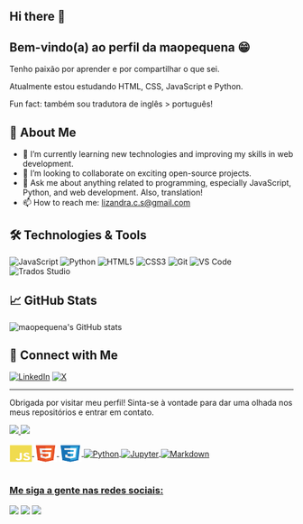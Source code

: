 ## Hi there 👋

## Bem-vindo(a) ao perfil da maopequena 😁

Tenho paixão por aprender e por compartilhar o que sei.

Atualmente estou estudando HTML, CSS, JavaScript e Python.

Fun fact: também sou tradutora de inglês > português!

## 🚀 About Me

- 🌱 I’m currently learning new technologies and improving my skills in web development.
- 👯 I’m looking to collaborate on exciting open-source projects.
- 💬 Ask me about anything related to programming, especially JavaScript, Python, and web development. Also, translation!
- 📫 How to reach me: [lizandra.c.s@gmail.com](mailto:lizandra.c.s@gmail.com)

## 🛠️ Technologies & Tools

![JavaScript](https://img.shields.io/badge/-JavaScript-black?style=flat-square&logo=javascript)
![Python](https://img.shields.io/badge/-Python-black?style=flat-square&logo=python)
![HTML5](https://img.shields.io/badge/-HTML5-black?style=flat-square&logo=html5)
![CSS3](https://img.shields.io/badge/-CSS3-black?style=flat-square&logo=css3)
![Git](https://img.shields.io/badge/-Git-black?style=flat-square&logo=git)
![VS Code](https://img.shields.io/badge/-VS%20Code-black?style=flat-square&logo=visual-studio-code)
![Trados Studio](https://www.trados.com/product/studio/)

## 📈 GitHub Stats

![maopequena's GitHub stats](https://github-readme-stats.vercel.app/api?username=maopequena&show_icons=true&theme=dark)

## 🔗 Connect with Me

[![LinkedIn](https://img.shields.io/badge/-LinkedIn-black?style=flat-square&logo=linkedin)](https://www.linkedin.com/in/lizandracs)
[![X](https://img.shields.io/badge/-Twitter-black?style=flat-square&logo=twitter)](https://twitter.com/maopequena)

---

Obrigada por visitar meu perfil! Sinta-se à vontade para dar uma olhada nos meus repositórios e entrar em contato.

 <div>
   <a href="https://github.com/maopequena">
   <img height="180em" src="https://github-readme-stats.vercel.app/api?username=maopequena&show_icons=true&theme=highcontrast&include_all_commits=true&count_private=true"/>
   <img height="180em" src="https://github-readme-stats.vercel.app/api/top-langs/?username=maopequena&layout=compact&langs_count=6&theme=highcontrast"/>
</div>
    
<div style="display: inline_block"><br>
  <img align="center" alt="Javascript" height="30" width="40" src="https://raw.githubusercontent.com/devicons/devicon/master/icons/javascript/javascript-plain.svg">
  <img align="center" alt="HTML" height="30" width="40" src="https://raw.githubusercontent.com/devicons/devicon/master/icons/html5/html5-original.svg">
  <img align="center" alt="CSS" height="30" width="40" src="https://raw.githubusercontent.com/devicons/devicon/master/icons/css3/css3-original.svg">
  <img align="center" alt="Python" height="30" width="40" src="https://cdn.jsdelivr.net/gh/devicons/devicon@latest/icons/python/python-original.svg" />
  <img align="center" alt="Jupyter" height="30" width="40" src="https://cdn.jsdelivr.net/gh/devicons/devicon@latest/icons/jupyter/jupyter-original.svg" />     
  <img align="center" alt="Markdown" height="30" width="40" src="https://cdn.jsdelivr.net/gh/devicons/devicon@latest/icons/markdown/markdown-original.svg" />
  
          
          
</div>
 
<br>
 
### Me siga a gente nas redes sociais:
 
<div> 
  <a href="https://discord.gg/VqYHXxeqdq" target="_blank"><img src="https://img.shields.io/badge/Discord-7289DA?style=for-the-badge&logo=discord&logoColor=white" target="_blank"></a> 
  <a href = "mailto:lizandra.c.s@gmail.com"><img src="https://img.shields.io/badge/-Gmail-%23333?style=for-the-badge&logo=gmail&logoColor=white" target="_blank"></a>
  <a href="https://www.linkedin.com/in/lizandracs" target="_blank"><img src="https://img.shields.io/badge/-LinkedIn-%230077B5?style=for-the-badge&logo=linkedin&logoColor=white" target="_blank"></a>
</div>

<!--
**maopequena/maopequena** is a ✨ _special_ ✨ repository because its `README.md` (this file) appears on your GitHub profile.

Here are some ideas to get you started:

- 🔭 I’m currently working on ...
- 🌱 I’m currently learning ...
- 👯 I’m looking to collaborate on ...
- 🤔 I’m looking for help with ...
- 💬 Ask me about ...
- 📫 How to reach me: ...
- 😄 Pronouns: ...
- ⚡ Fun fact: ...
-->
